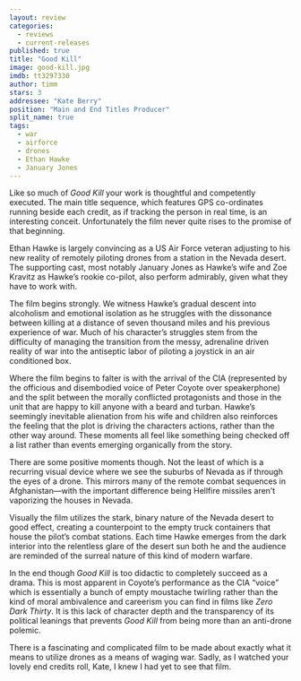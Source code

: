 ```yaml
---
layout: review
categories: 
  - reviews
  - current-releases
published: true
title: "Good Kill"
image: good-kill.jpg
imdb: tt3297330
author: timm
stars: 3
addressee: "Kate Berry"
position: "Main and End Titles Producer"
split_name: true
tags: 
  - war
  - airforce
  - drones
  - Ethan Hawke
  - January Jones
---
```

Like so much of _Good Kill_ your work is thoughtful and competently executed. The main title sequence, which features GPS co-ordinates running beside each credit, as if tracking the person in real time, is an interesting conceit. Unfortunately the film never quite rises to the promise of that beginning.

Ethan Hawke is largely convincing as a US Air Force veteran adjusting to his new reality of remotely piloting drones from a station in the Nevada desert. The supporting cast, most notably January Jones as Hawke’s wife and Zoe Kravitz as Hawke’s rookie co-pilot, also perform admirably, given what they have to work with. 

The film begins strongly. We witness Hawke’s gradual descent into alcoholism and emotional isolation as he struggles with the dissonance between killing at a distance of seven thousand miles and his previous experience of war. Much of his character’s struggles stem from the difficulty of managing the transition from the messy, adrenaline driven reality of war into the antiseptic labor of piloting a joystick in an air conditioned box.

Where the film begins to falter is with the arrival of the CIA (represented by the officious and disembodied voice of Peter Coyote over speakerphone) and the split between the morally conflicted protagonists and those in the unit that are happy to kill anyone with a beard and turban. Hawke’s seemingly inevitable alienation from his wife and children also reinforces the feeling that the plot is driving the characters actions, rather than the other way around. These moments all feel like something being checked off a list rather than events emerging organically from the story.

There are some positive moments though. Not the least of which is a recurring visual device where we see the suburbs of Nevada as if through the eyes of a drone. This mirrors many of the remote combat sequences in Afghanistan—with the important difference being Hellfire missiles aren’t vaporizing the houses in Nevada.

Visually the film utilizes the stark, binary nature of the Nevada desert to good effect, creating a counterpoint to the empty truck containers that house the pilot’s combat stations. Each time Hawke emerges from the dark interior into the relentless glare of the desert sun both he and the audience are reminded of the surreal nature of this kind of modern warfare. 

In the end though _Good Kill_ is too didactic to completely succeed as a drama. This is most apparent in Coyote’s performance as the CIA “voice” which is essentially a bunch of empty moustache twirling rather than the kind of moral ambivalence and careerism you can find in films like _Zero Dark Thirty_. It is this lack of character depth and the transparency of its political leanings that prevents _Good Kill_ from being more than an anti-drone polemic. 

There is a fascinating and complicated film to be made about exactly what it means to utilize drones as a means of waging war. Sadly, as I watched your lovely end credits roll, Kate, I knew I had yet to see that film.